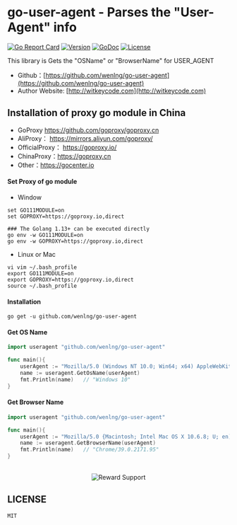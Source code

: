 # go-user-agent - Parses the "User-Agent" info

[![Go Report Card](https://goreportcard.com/badge/github.com/wenlng/go-user-agent)](https://goreportcard.com/report/github.com/wenlng/go-user-agent)
[![Version](https://img.shields.io/github/tag/wenlng/go-user-agent.svg)](https://github.com/wenlng/go-user-agent/releases)
[![GoDoc](https://godoc.org/github.com/wenlng/go-user-agent?status.svg)](https://godoc.org/github.com/wenlng/go-user-agent)
[![License](https://img.shields.io/github/license/wenlng/go-user-agent.svg)](https://github.com/wenlng/go-user-agent/blob/master/LICENSE)

This library is Gets the "OSName" or "BrowserName" for USER_AGENT

- Github：[https://github.com/wenlng/go-user-agent](https://github.com/wenlng/go-user-agent)
- Author Website: [http://witkeycode.com](http://witkeycode.com)

## Installation of proxy go module in China
- GoProxy https://github.com/goproxy/goproxy.cn
- AliProxy： https://mirrors.aliyun.com/goproxy/
- OfficialProxy： https://goproxy.io/
- ChinaProxy：https://goproxy.cn
- Other：https://gocenter.io

#### Set Proxy of go module 
- Window
```shell script
set GO111MODULE=on
set GOPROXY=https://goproxy.io,direct

### The Golang 1.13+ can be executed directly
go env -w GO111MODULE=on
go env -w GOPROXY=https://goproxy.io,direct
```
- Linux or Mac
```shell script
vi vim ~/.bash_profile
export GO111MODULE=on
export GOPROXY=https://goproxy.io,direct
source ~/.bash_profile
```

#### Installation
```
go get -u github.com/wenlng/go-user-agent
```

#### Get OS Name
```go
import useragent "github.com/wenlng/go-user-agent"

func main(){
    userAgent := "Mozilla/5.0 (Windows NT 10.0; Win64; x64) AppleWebKit/537.36 (KHTML, like Gecko) Chrome/39.0.2171.95 Safari/537.36 OPR/26.0.1656.60"
    name := useragent.GetOsName(userAgent)
    fmt.Println(name)   // "Windows 10"
}

```

#### Get Browser Name
```go
import useragent "github.com/wenlng/go-user-agent"

func main(){
    userAgent := "Mozilla/5.0 {Macintosh; Intel Mac OS X 10.6.8; U; en) AppleWebKit/537.36 (KHTML, like Gecko) Chrome/39.0.2171.95 Safari/537.36 OPR/26.0.1656.60"
    name := useragent.GetBrowserName(userAgent)
    fmt.Println(name)   // "Chrome/39.0.2171.95"
}
```

<br/>

<div align="center">
    <img src="http://47.104.180.148/reward-support.png?v=1" alt="Reward Support">
</div>

## LICENSE
    MIT

